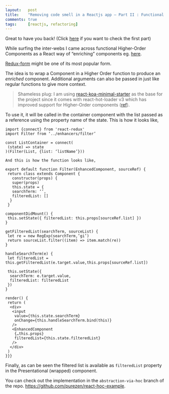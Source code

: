 ```yaml
---
layout:   post
title:    "Removing code smell in a Reactjs app — Part II : Functional HOC to the rescue!"
comments: true
tags:     [reactjs, refactoring]
---
```


Great to have you back! (Click [here](https://medium.com/@purezen_/removing-code-smell-in-a-reactjs-app-6e45c1a76033#.22cbsqvxo) if you want to check the first part)

While surfing the inter-webs I came across functional Higher-Order Components as a React way of “enriching” components eg. [here](https://medium.com/r/?url=http%3A%2F%2Fengineering.blogfoster.com%2Fhigher-order-components-theory-and-practice%2F).

[Redux-form](http://redux-form.com) might be one of its most popular form.

The idea is to wrap a Component in a Higher Order function to produce an *enriched* component. Additional arguments can also be passed in just like regular functions to give more context.

> Shameless plug: I am using  [react-koa-minimal-starter](https://github.com/purezen/react-koa-minimal-starter) as the base for the project since it comes with react-hot-loader v3 which has improved support for Higher-Order components ([ref](https://github.com/gaearon/react-hot-boilerplate/pull/61#issue-148980319)).

To use it, it will be called in the container component with the list passed as a reference using the property name of the state. This is how it looks like,

```javscript
import {connect} from 'react-redux'
import Filter from ‘../enhancers/filter’

const ListContainer = connect(
 (state) => state
)(Filter(List, {list: ‘listName’}))

And this is how the function looks like,

export default function Filter(EnhancedComponent, sourceRef) {
 return class extends Component {
   constructor(props) {
   super(props)
   this.state = {
   searchTerm: ‘’,
   filteredList: []
  }
 }

componentDidMount() {
 this.setState({ filteredList: this.props[sourceRef.list] })
}

getFilteredList(searchTerm, sourceList) {
 let re = new RegExp(searchTerm,’gi’)
 return sourceList.filter((item) => item.match(re))
}

handleSearchTerm(e) {
 let filteredList =  this.getFilteredList(e.target.value,this.props[sourceRef.list])

 this.setState({
  searchTerm: e.target.value,
  filteredList: filteredList
 })
}

render() {
 return (
  <div>
   <input
    value={this.state.searchTerm}
    onChange={this.handleSearchTerm.bind(this)}
   />
   <EnhancedComponent
    {…this.props}
    filteredList={this.state.filteredList}
   />
  </div>
 )
}}}
```

Finally, as can be seen the filtered list is available as `filteredList` property in the Presentational (wrapped) component.

You can check out the implementation in the `abstraction-via-hoc` branch of the repo. https://github.com/purezen/react-hoc-example.
